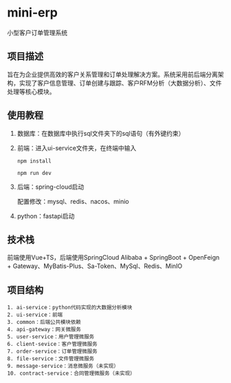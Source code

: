 # mini-erp

小型客户订单管理系统

## 项目描述
旨在为企业提供高效的客户关系管理和订单处理解决方案。系统采用前后端分离架构，实现了客户信息管理、订单创建与跟踪、客户RFM分析（大数据分析）、文件处理等核心模块。

## 使用教程

1.  数据库：在数据库中执行sql文件夹下的sql语句（有外键约束）

2.  前端：进入ui-service文件夹，在终端中输入

    ``
    npm install
    ``

    ``
    npm run dev
    ``

3.  后端：spring-cloud启动

    配置修改：mysql、redis、nacos、minio

4.  python：fastapi启动

## 技术栈

前端使用Vue+TS，后端使用SpringCloud Alibaba + SpringBoot + OpenFeign + Gateway、MyBatis-Plus、Sa-Token、MySql、Redis、MinIO

## 项目结构

    1. ai-service：python代码实现的大数据分析模块
    2. ui-service：前端
    3. common：后端公共模块依赖
    4. api-gateway：网关微服务
    5. user-service：用户管理微服务
    6. client-sevice：客户管理微服务
    7. order-service：订单管理微服务
    8. file-service：文件管理微服务
    9. message-service：消息微服务（未实现）
    10. contract-service：合同管理微服务（未实现）
